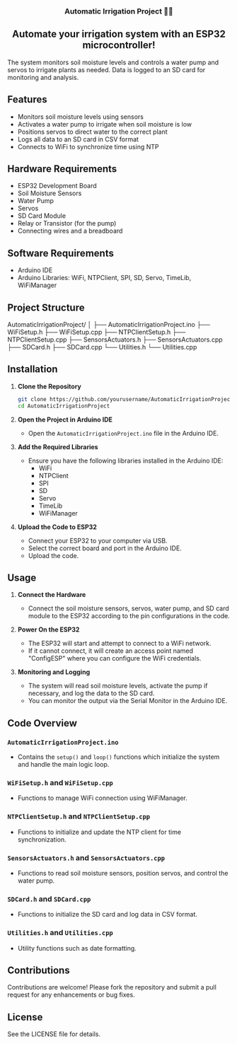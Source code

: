 
<h3 align="center">
Automatic Irrigation Project 🌱💧
</h3>

<h2 align="center">
Automate your irrigation system with an ESP32 microcontroller!
</h2> 

The system monitors soil moisture levels and controls a water pump and servos to irrigate plants as needed. Data is logged to an SD card for monitoring and analysis.

## Features

- Monitors soil moisture levels using sensors
- Activates a water pump to irrigate when soil moisture is low
- Positions servos to direct water to the correct plant
- Logs all data to an SD card in CSV format
- Connects to WiFi to synchronize time using NTP

## Hardware Requirements

- ESP32 Development Board
- Soil Moisture Sensors
- Water Pump
- Servos
- SD Card Module
- Relay or Transistor (for the pump)
- Connecting wires and a breadboard

## Software Requirements

- Arduino IDE
- Arduino Libraries: WiFi, NTPClient, SPI, SD, Servo, TimeLib, WiFiManager

## Project Structure

AutomaticIrrigationProject/
│
├── AutomaticIrrigationProject.ino
├── WiFiSetup.h
├── WiFiSetup.cpp
├── NTPClientSetup.h
├── NTPClientSetup.cpp
├── SensorsActuators.h
├── SensorsActuators.cpp
├── SDCard.h
├── SDCard.cpp
└── Utilities.h
└── Utilities.cpp



## Installation

1. **Clone the Repository**
    ```bash
    git clone https://github.com/yourusername/AutomaticIrrigationProject.git
    cd AutomaticIrrigationProject
    ```

2. **Open the Project in Arduino IDE**
    - Open the `AutomaticIrrigationProject.ino` file in the Arduino IDE.

3. **Add the Required Libraries**
    - Ensure you have the following libraries installed in the Arduino IDE:
        - WiFi
        - NTPClient
        - SPI
        - SD
        - Servo
        - TimeLib
        - WiFiManager

4. **Upload the Code to ESP32**
    - Connect your ESP32 to your computer via USB.
    - Select the correct board and port in the Arduino IDE.
    - Upload the code.

## Usage

1. **Connect the Hardware**
    - Connect the soil moisture sensors, servos, water pump, and SD card module to the ESP32 according to the pin configurations in the code.

2. **Power On the ESP32**
    - The ESP32 will start and attempt to connect to a WiFi network.
    - If it cannot connect, it will create an access point named "ConfigESP" where you can configure the WiFi credentials.

3. **Monitoring and Logging**
    - The system will read soil moisture levels, activate the pump if necessary, and log the data to the SD card.
    - You can monitor the output via the Serial Monitor in the Arduino IDE.

## Code Overview

### `AutomaticIrrigationProject.ino`
- Contains the `setup()` and `loop()` functions which initialize the system and handle the main logic loop.

### `WiFiSetup.h` and `WiFiSetup.cpp`
- Functions to manage WiFi connection using WiFiManager.

### `NTPClientSetup.h` and `NTPClientSetup.cpp`
- Functions to initialize and update the NTP client for time synchronization.

### `SensorsActuators.h` and `SensorsActuators.cpp`
- Functions to read soil moisture sensors, position servos, and control the water pump.

### `SDCard.h` and `SDCard.cpp`
- Functions to initialize the SD card and log data in CSV format.

### `Utilities.h` and `Utilities.cpp`
- Utility functions such as date formatting.

## Contributions

Contributions are welcome! Please fork the repository and submit a pull request for any enhancements or bug fixes.

## License

See the LICENSE file for details.


